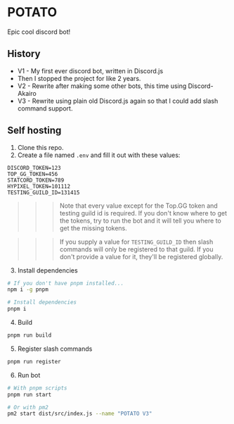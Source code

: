 # POTATO

Epic cool discord bot!

## History

-   V1 - My first ever discord bot, written in Discord.js
-   Then I stopped the project for like 2 years.
-   V2 - Rewrite after making some other bots, this time using Discord-Akairo
-   V3 - Rewrite using plain old Discord.js again so that I could add slash command support.

## Self hosting

1. Clone this repo.
2. Create a file named `.env` and fill it out with these values:

```env
DISCORD_TOKEN=123
TOP_GG_TOKEN=456
STATCORD_TOKEN=789
HYPIXEL_TOKEN=101112
TESTING_GUILD_ID=131415
```

> > > Note that every value except for the Top.GG token and testing guild id is required.
> > > If you don't know where to get the tokens, try to run the bot and it will tell you where to get the missing tokens.

> > > If you supply a value for `TESTING_GUILD_ID` then slash commands will only be registered to that guild. If you don't provide a value for it, they'll be registered globally.

3. Install dependencies

```bash
# If you don't have pnpm installed...
npm i -g pnpm

# Install dependencies
pnpm i
```

4. Build

```bash
pnpm run build
```

5.  Register slash commands

```bash
pnpm run register
```

6. Run bot

```bash
# With pnpm scripts
pnpm run start

# Or with pm2
pm2 start dist/src/index.js --name "POTATO V3"
```
